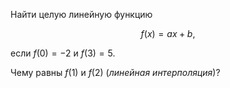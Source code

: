 Найти целую линейную функцию

$$ f(x) = ax + b, $$

если $f(0) = -2$ и $f(3) = 5$.

Чему равны $f(1)$ и $f(2)$ (*линейная интерполяция*)?